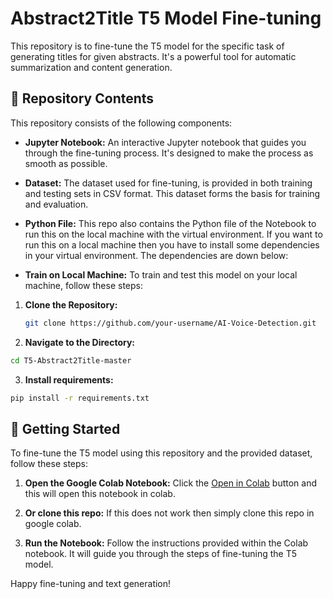 # Abstract2Title T5 Model Fine-tuning

This repository is to fine-tune the T5 model for the specific task of generating titles for given abstracts. It's a powerful tool for automatic summarization and content generation.

## 📂 Repository Contents

This repository consists of the following components:

- **Jupyter Notebook:** An interactive Jupyter notebook that guides you through the fine-tuning process. It's designed to make the process as smooth as possible.

- **Dataset:** The dataset used for fine-tuning, is provided in both training and testing sets in CSV format. This dataset forms the basis for training and evaluation.

- **Python File:** This repo also contains the Python file of the Notebook to run this on the local machine with the virtual environment. If you want to run this on a local machine then you have to install some dependencies in your virtual environment. The dependencies are down below:

- **Train on Local Machine:** To train and test this model on your local machine, follow these steps:

1. **Clone the Repository:**
   ```sh
   git clone https://github.com/your-username/AI-Voice-Detection.git
    ```
2. **Navigate to the Directory:**
  ```sh
  cd T5-Abstract2Title-master
  ```
3. **Install requirements:**
  ```sh
  pip install -r requirements.txt
  ```
## 🚀 Getting Started

To fine-tune the T5 model using this repository and the provided dataset, follow these steps:

1. **Open the Google Colab Notebook:** Click the <a href="https://colab.research.google.com/drive/1tHGnpP2n83f0od_aOfoGoQsjGxXLxQfY">Open in Colab</a> button and this will open this notebook in colab.

2. **Or clone this repo:** If this does not work then simply clone this repo in google colab.

3. **Run the Notebook:** Follow the instructions provided within the Colab notebook. It will guide you through the steps of fine-tuning the T5 model.

Happy fine-tuning and text generation!
